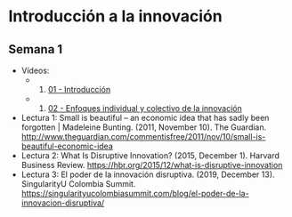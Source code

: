 # Introducción a la innovación

## Semana 1
* Vídeos:
  * 1. [01 - Introducción](https://youtu.be/j_mdMl_CNOQ)
  * 1. [02 - Enfoques individual y colectivo de la innovación](https://youtu.be/hn8UMXjawvQ)
* Lectura 1: Small is beautiful – an economic idea that has sadly been forgotten | Madeleine Bunting. (2011, November 10). The Guardian. http://www.theguardian.com/commentisfree/2011/nov/10/small-is-beautiful-economic-idea
* Lectura 2: What Is Disruptive Innovation? (2015, December 1). Harvard Business Review. https://hbr.org/2015/12/what-is-disruptive-innovation
* Lectura 3: El poder de la innovación disruptiva. (2019, December 13). SingularityU Colombia Summit. https://singularityucolombiasummit.com/blog/el-poder-de-la-innovacion-disruptiva/

